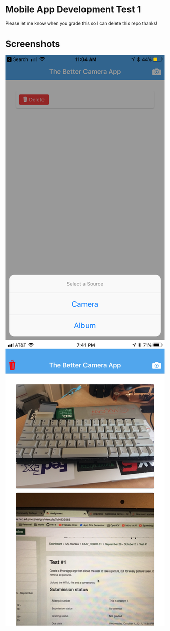 # Mobile App Development Test 1
Please let me know when you grade this so I can delete this repo thanks!

# Screenshots
![screenshot1](screenshot.PNG)
![screenshot2](screenshot2.PNG)
